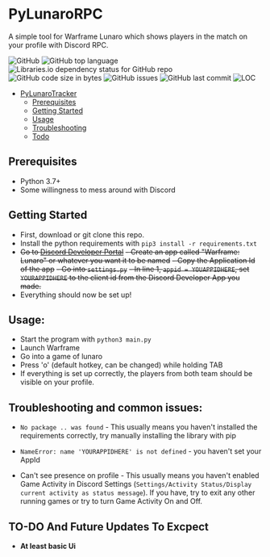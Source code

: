 # PyLunaroRPC
A simple tool for Warframe Lunaro which shows players in the match on your profile with Discord RPC.

![GitHub](https://img.shields.io/github/license/kozabrada123/PyLunaroRPC)
![GitHub top language](https://img.shields.io/github/languages/top/kozabrada123/PyLunaroRPC)
![Libraries.io dependency status for GitHub repo](https://img.shields.io/librariesio/github/kozabrada123/PyLunaroRPC)
![GitHub code size in bytes](https://img.shields.io/github/languages/code-size/kozabrada123/PyLunaroRPC)
![GitHub issues](https://img.shields.io/github/issues/kozabrada123/PyLunaroRPC)
![GitHub last commit](https://img.shields.io/github/last-commit/kozabrada123/PyLunaroRPC)
![LOC](https://img.shields.io/tokei/lines/github/kozabrada123/PyLunaroRPC)



- [PyLunaroTracker](#PyLunaroTracker)
  - [Prerequisites](#prerequisites)
  - [Getting Started](#getting-started)
  - [Usage](#usage)
  - [Troubleshooting](#troubleshooting-and-common-issues)
  - [Todo](#to-do-and-future-updates-to-excpect)



## Prerequisites

* Python 3.7+
* Some willingness to mess around with Discord



## Getting Started

- First, download or git clone this repo.
- Install the python requirements with `pip3 install -r requirements.txt`
- ~~Go to [Discord Developer Portal](https://discord.com/developers/applications)~~
~~- Create an app called "Warframe: Lunaro" or whatever you want it to be named~~
~~- Copy the Application Id of the app~~
~~- Go into `settings.py`~~
~~- In line 1, `appid = YOUAPPIDHERE`, set `YOURAPPIDHERE` to the client id from the Discord Developer App you made.~~
- Everything should now be set up!

## Usage:

- Start the program with `python3 main.py`
- Launch Warframe
- Go into a game of lunaro
- Press 'o' (default hotkey, can be changed) while holding TAB
- If everything is set up correctly, the players from both team should be visible on your profile.

## Troubleshooting and common issues:

- `No package .. was found` - This usually means you haven't installed the requirements correctly, try manually installing the library with pip

- `NameError: name 'YOURAPPIDHERE' is not defined` - you haven't set your AppId

- Can't see presence on profile - This usually means you haven't enabled Game Activity in Discord Settings (`Settings/Activity Status/Display current activity as status message`). If you have, try to exit any other running games or try to turn Game Activity On and Off. 


## TO-DO And Future Updates To Excpect

- **At least basic Ui**
